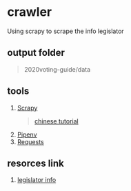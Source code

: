 # crawler

Using scrapy to scrape the info legislator

## output folder

> 2020voting-guide/data

## tools

1. [Scrapy](https://scrapy.org/)
   > [chinese tutorial](https://ithelp.ithome.com.tw/users/20107514/ironman/1919)
2. [Pipenv](https://docs.pipenv.org/en/latest/)
3. [Requests](https://2.python-requests.org/en/master/)

## resorces link

1. [legislator info](https://data.ly.gov.tw/getds.action?id=16)